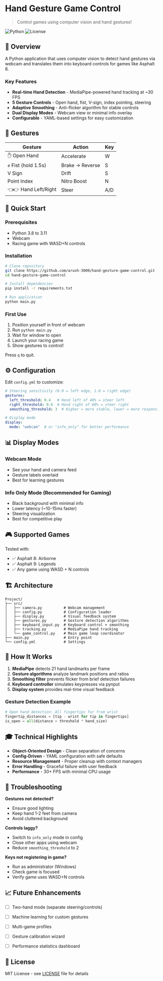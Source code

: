 # Hand Gesture Game Control

> Control games using computer vision and hand gestures!

![Python](https://img.shields.io/badge/python-3.8+-blue.svg)
![License](https://img.shields.io/badge/license-MIT-green.svg)

## 📖 Overview

A Python application that uses computer vision to detect hand gestures via webcam and translates them into keyboard controls for games like Asphalt 8.

### Key Features

- **Real-time Hand Detection** - MediaPipe-powered hand tracking at ~30 FPS
- **5 Gesture Controls** - Open hand, fist, V-sign, index pointing, steering
- **Adaptive Smoothing** - Anti-flicker algorithm for stable controls
- **Dual Display Modes** - Webcam view or minimal info overlay
- **Configurable** - YAML-based settings for easy customization

## 🎯 Gestures

| Gesture               | Action            | Key |
|-----------------------|-------------------|-----|
| ✋ Open Hand          | Accelerate        |  W  |
| ✊ Fist (hold 1.5s)   | Brake → Reverse   |  S  |
| V Sign                | Drift             |  S  |
| Point Index           | Nitro Boost       |  N  |
| 👈👉 Hand Left/Right  | Steer             | A/D |

## 🚀 Quick Start

### Prerequisites

- Python 3.8 to 3.11
- Webcam
- Racing game with WASD+N controls

### Installation
```bash
# Clone repository
git clone https://github.com/arush-3009/hand-gesture-game-control.git
cd hand-gesture-game-control

# Install dependencies
pip install -r requirements.txt

# Run application
python main.py
```

### First Use

1. Position yourself in front of webcam
2. Run `python main.py`
3. Wait for window to open
4. Launch your racing game
5. Show gestures to control!

Press `q` to quit.

## ⚙️ Configuration

Edit `config.yml` to customize:
```yaml
# Steering sensitivity (0.0 = left edge, 1.0 = right edge)
gestures:
  left_threshold: 0.4   # Hand left of 40% = steer left
  right_threshold: 0.6  # Hand right of 60% = steer right
  smoothing_threshold: 3  # Higher = more stable, lower = more responsive

# Display mode
display:
  mode: "webcam"  # or "info_only" for better performance
```

## 📊 Display Modes

### Webcam Mode
- See your hand and camera feed
- Gesture labels overlaid
- Best for learning gestures

### Info Only Mode (Recommended for Gaming)
- Black background with minimal info
- Lower latency (~10-15ms faster)
- Steering visualization
- Best for competitive play

## 🎮 Supported Games

Tested with:
- ✅ Asphalt 8: Airborne
- ✅ Asphalt 9: Legends
- ✅ Any game using WASD + N controls

## 🏗️ Architecture
```
Project/
├── src/
│   ├── camera.py          # Webcam management
│   ├── config.py          # Configuration loader
│   ├── display.py         # Visual feedback system
│   ├── gestures.py        # Gesture detection algorithms
│   ├── keyboard_input.py  # Keyboard control + smoothing
│   ├── tracking.py        # MediaPipe hand tracking
│   └── game_control.py    # Main game loop coordinator
├── main.py                # Entry point
└── config.yml             # Settings
```

## 🔬 How It Works

1. **MediaPipe** detects 21 hand landmarks per frame
2. **Gesture algorithms** analyze landmark positions and ratios
3. **Smoothing filter** prevents flicker from brief detection failures
4. **Keyboard controller** simulates keypresses via pynput
5. **Display system** provides real-time visual feedback

### Gesture Detection Example
```python
# Open hand detection: All fingertips far from wrist
fingertip_distances = [tip - wrist for tip in fingertips]
is_open = all(distance > threshold * hand_size)
```

## 🎓 Technical Highlights

- **Object-Oriented Design** - Clean separation of concerns
- **Config-Driven** - YAML configuration with safe defaults
- **Resource Management** - Proper cleanup with context managers
- **Error Handling** - Graceful failure with user feedback
- **Performance** - 30+ FPS with minimal CPU usage

## 🐛 Troubleshooting

**Gestures not detected?**
- Ensure good lighting
- Keep hand 1-2 feet from camera
- Avoid cluttered background

**Controls laggy?**
- Switch to `info_only` mode in config
- Close other apps using webcam
- Reduce `smoothing_threshold` to 2

**Keys not registering in game?**
- Run as administrator (Windows)
- Check game is focused
- Verify game uses WASD+N controls

## 📈 Future Enhancements

- [ ] Two-hand mode (separate steering/controls)
- [ ] Machine learning for custom gestures
- [ ] Multi-game profiles
- [ ] Gesture calibration wizard
- [ ] Performance statistics dashboard


## 📝 License

MIT License - see [LICENSE](LICENSE) file for details
